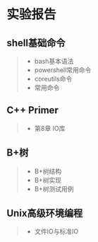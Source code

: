 # 实验报告
## shell基础命令
> * bash基本语法
> * powershell常用命令
> * coreutils命令
> * 常用命令
## C++ Primer
> * 第8章 IO库
## B+树
> * B+树结构
> * B+树实现
> * B+树测试用例
## Unix高级环境编程
> * 文件IO与标准IO